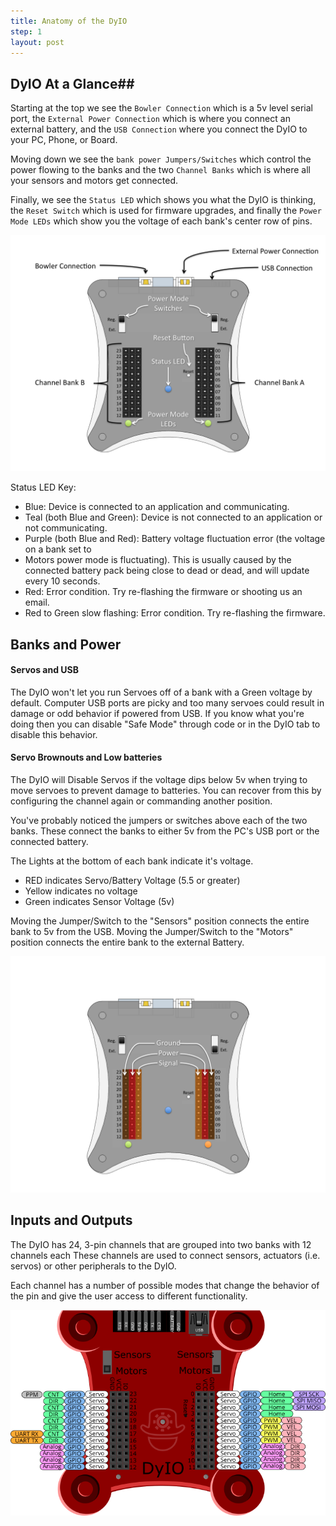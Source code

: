 ```yaml
---
title: Anatomy of the DyIO
step: 1
layout: post
---
```


## DyIO At a Glance##

Starting at the top we see the `Bowler Connection` which is a 5v level serial port, the `External Power Connection` which is where you connect an external battery, and the `USB Connection` where you connect the DyIO to your PC, Phone, or Board.

Moving down we see the `bank power Jumpers/Switches` which control the power flowing to the banks and the two `Channel Banks` which is where all your sensors and motors get connected.

Finally, we see the `Status LED` which shows you what the DyIO is thinking, the `Reset Switch` which is used for firmware upgrades, and finally the `Power Mode LEDs` which show you the voltage of each bank's center row of pins.

<img src="/img/Dyio-layout.png" class="img-responsive"/>


Status LED Key:

* Blue: Device is connected to an application and communicating.
* Teal (both Blue and Green): Device is not connected to an application or not communicating.
* Purple (both Blue and Red): Battery voltage fluctuation error (the voltage on a bank set to
* Motors power mode is fluctuating). This is usually caused by the connected battery pack being close to dead or dead, and will update every 10 seconds.
* Red: Error condition. Try re-flashing the firmware or shooting us an email.
* Red to Green slow flashing: Error condition. Try re-flashing the firmware.






## Banks and Power ##
<div class="bs-callout bs-callout-info" markdown="1">

#### Servos and USB ####
	
The DyIO won't let you run Servoes off of a bank with a Green voltage by default. Computer USB ports are picky and too many servoes could result in damage or odd behavior if powered from USB. If you know what you're doing then you can disable "Safe Mode" through code or in the DyIO tab to disable this behavior.
</div>

<div class="bs-callout bs-callout-warning" markdown="1">
	
#### Servo Brownouts and Low batteries ####
	
The DyIO will Disable Servos if the voltage dips below 5v when trying to move servoes to prevent damage to batteries. You can recover from this by configuring the channel again or commanding another position.
</div>

You've probably noticed the jumpers or switches above each of the two banks.
These connect the banks to either 5v from the PC's USB port or the connected battery.

The Lights at the bottom of each bank indicate it's voltage.


* RED indicates Servo/Battery Voltage (5.5 or greater)
* Yellow indicates no voltage
* Green indicates Sensor Voltage (5v)

Moving the Jumper/Switch to the "Sensors" position connects the entire bank to 5v from the USB.
Moving the Jumper/Switch to the "Motors" position connects the entire bank to the external Battery.

<img src="/img/Dyio-leds-without-power.png" class="img-responsive"/>

## Inputs and Outputs ##
The DyIO has 24, 3-pin channels that are grouped into two banks with 12 channels each These channels are used to connect sensors, actuators (i.e. servos) or other peripherals to the DyIO. 

Each channel has a number of possible modes that change the behavior of the pin and give the user access to different functionality.


<img src="/img/channels.png" class="img-responsive"/>

